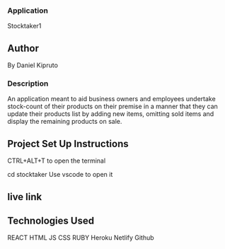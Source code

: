 ###  Application
Stocktaker1

## Author
By Daniel Kipruto

### Description
An application meant to aid business owners and employees undertake stock-count of their products on their premise in a manner that they can update their products list by adding new items, omitting sold items and display the remaining products on sale.

## Project Set Up Instructions
CTRL+ALT+T to open the terminal



cd stocktaker
Use vscode to open it

## live link


## Technologies Used
REACT
HTML
JS
CSS
RUBY
Heroku
Netlify
Github

<!-- ## Support
You can reach out to me via my email: danielkmaraba@gmail.com

## License
The project is under MIT -->
